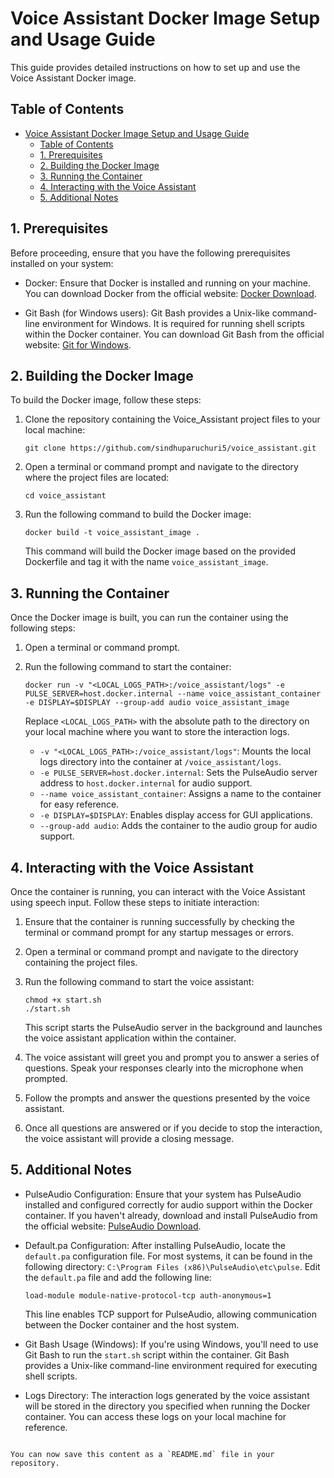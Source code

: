 # Voice Assistant Docker Image Setup and Usage Guide

This guide provides detailed instructions on how to set up and use the Voice Assistant Docker image.

## Table of Contents

- [Voice Assistant Docker Image Setup and Usage Guide](#voice-assistant-docker-image-setup-and-usage-guide)
  - [Table of Contents](#table-of-contents)
  - [1. Prerequisites ](#1-prerequisites-)
  - [2. Building the Docker Image ](#2-building-the-docker-image-)
  - [3. Running the Container ](#3-running-the-container-)
  - [4. Interacting with the Voice Assistant ](#4-interacting-with-the-voice-assistant-)
  - [5. Additional Notes ](#5-additional-notes-)

## 1. Prerequisites <a name="prerequisites"></a>

Before proceeding, ensure that you have the following prerequisites installed on your system:

- Docker: Ensure that Docker is installed and running on your machine. You can download Docker from the official website: [Docker Download](https://www.docker.com/products/docker-desktop/).

- Git Bash (for Windows users): Git Bash provides a Unix-like command-line environment for Windows. It is required for running shell scripts within the Docker container. You can download Git Bash from the official website: [Git for Windows](https://git-scm.com/download/win).

## 2. Building the Docker Image <a name="building-the-docker-image"></a>

To build the Docker image, follow these steps:

1. Clone the repository containing the Voice_Assistant project files to your local machine:

   ```
   git clone https://github.com/sindhuparuchuri5/voice_assistant.git
   ```

2. Open a terminal or command prompt and navigate to the directory where the project files are located:

   ```
   cd voice_assistant
   ```

3. Run the following command to build the Docker image:

   ```
   docker build -t voice_assistant_image .
   ```

   This command will build the Docker image based on the provided Dockerfile and tag it with the name `voice_assistant_image`.

## 3. Running the Container <a name="running-the-container"></a>

Once the Docker image is built, you can run the container using the following steps:

1. Open a terminal or command prompt.

2. Run the following command to start the container:

   ```
   docker run -v "<LOCAL_LOGS_PATH>:/voice_assistant/logs" -e PULSE_SERVER=host.docker.internal --name voice_assistant_container -e DISPLAY=$DISPLAY --group-add audio voice_assistant_image
   ```

   Replace `<LOCAL_LOGS_PATH>` with the absolute path to the directory on your local machine where you want to store the interaction logs.

   - `-v "<LOCAL_LOGS_PATH>:/voice_assistant/logs"`: Mounts the local logs directory into the container at `/voice_assistant/logs`.
   - `-e PULSE_SERVER=host.docker.internal`: Sets the PulseAudio server address to `host.docker.internal` for audio support.
   - `--name voice_assistant_container`: Assigns a name to the container for easy reference.
   - `-e DISPLAY=$DISPLAY`: Enables display access for GUI applications.
   - `--group-add audio`: Adds the container to the audio group for audio support.

## 4. Interacting with the Voice Assistant <a name="interacting-with-the-voice-assistant"></a>

Once the container is running, you can interact with the Voice Assistant using speech input. Follow these steps to initiate interaction:

1. Ensure that the container is running successfully by checking the terminal or command prompt for any startup messages or errors.

2. Open a terminal or command prompt and navigate to the directory containing the project files.

3. Run the following command to start the voice assistant:

   ```
   chmod +x start.sh
   ./start.sh
   ```

   This script starts the PulseAudio server in the background and launches the voice assistant application within the container.

4. The voice assistant will greet you and prompt you to answer a series of questions. Speak your responses clearly into the microphone when prompted.

5. Follow the prompts and answer the questions presented by the voice assistant.

6. Once all questions are answered or if you decide to stop the interaction, the voice assistant will provide a closing message.

## 5. Additional Notes <a name="additional-notes"></a>

- PulseAudio Configuration: Ensure that your system has PulseAudio installed and configured correctly for audio support within the Docker container. If you haven't already, download and install PulseAudio from the official website: [PulseAudio Download](https://www.freedesktop.org/wiki/Software/PulseAudio/).

- Default.pa Configuration: After installing PulseAudio, locate the `default.pa` configuration file. For most systems, it can be found in the following directory: `C:\Program Files (x86)\PulseAudio\etc\pulse`. Edit the `default.pa` file and add the following line:

   ```
   load-module module-native-protocol-tcp auth-anonymous=1
   ```

   This line enables TCP support for PulseAudio, allowing communication between the Docker container and the host system.

- Git Bash Usage (Windows): If you're using Windows, you'll need to use Git Bash to run the `start.sh` script within the container. Git Bash provides a Unix-like command-line environment required for executing shell scripts.

- Logs Directory: The interaction logs generated by the voice assistant will be stored in the directory you specified when running the Docker container. You can access these logs on your local machine for reference.

```

You can now save this content as a `README.md` file in your repository.
